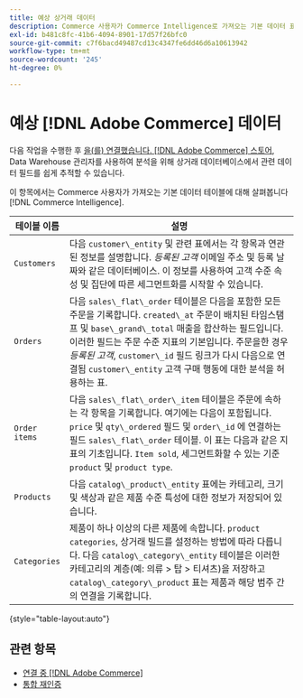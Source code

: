 ```yaml
---
title: 예상 상거래 데이터
description: Commerce 사용자가 Commerce Intelligence로 가져오는 기본 데이터 표 살펴보기
exl-id: b481c8fc-41b6-4094-8901-17d57f26bfc0
source-git-commit: c7f6bacd49487cd13c4347fe6dd46d6a10613942
workflow-type: tm+mt
source-wordcount: '245'
ht-degree: 0%

---
```


# 예상 [!DNL Adobe Commerce] 데이터

다음 작업을 수행한 후 [을(를) 연결했습니다. [!DNL Adobe Commerce] 스토어](../../../data-analyst/importing-data/integrations/magento.md), Data Warehouse 관리자를 사용하여 분석을 위해 상거래 데이터베이스에서 관련 데이터 필드를 쉽게 추적할 수 있습니다.

이 항목에서는 Commerce 사용자가 가져오는 기본 데이터 테이블에 대해 살펴봅니다 [!DNL Commerce Intelligence].

| **테이블 이름** | **설명** |
|-----|-----|
| `Customers` | 다음 `customer\_entity` 및 관련 표에서는 각 항목과 연관된 정보를 설명합니다. *등록된 고객* 이메일 주소 및 등록 날짜와 같은 데이터베이스. 이 정보를 사용하여 고객 수준 속성 및 집단에 따른 세그먼트화를 시작할 수 있습니다. |
| `Orders` | 다음 `sales\_flat\_order` 테이블은 다음을 포함한 모든 주문을 기록합니다. `created\_at` 주문이 배치된 타임스탬프 및 `base\_grand\_total` 매출을 합산하는 필드입니다. 이러한 필드는 주문 수준 지표의 기본입니다. 주문을한 경우 *등록된 고객*, `customer\_id` 필드 링크가 다시 다음으로 연결됨  `customer\_entity` 고객 구매 행동에 대한 분석을 허용하는 표. |
| `Order items` | 다음 `sales\_flat\_order\_item` 테이블은 주문에 속하는 각 항목을 기록합니다. 여기에는 다음이 포함됩니다. `price` 및 `qty\_ordered` 필드 및 `order\_id` 에 연결하는 필드 `sales\_flat\_order` 테이블. 이 표는 다음과 같은 지표의 기초입니다. `Item sold`, 세그먼트화할 수 있는 기준 `product` 및 `product type`. |
| `Products` | 다음 `catalog\_product\_entity` 표에는 카테고리, 크기 및 색상과 같은 제품 수준 특성에 대한 정보가 저장되어 있습니다. |
| `Categories` | 제품이 하나 이상의 다른 제품에 속합니다. `product categories`, 상거래 빌드를 설정하는 방법에 따라 다릅니다. 다음 `catalog\_category\_entity` 테이블은 이러한 카테고리의 계층(예: 의류 > 탑 > 티셔츠)을 저장하고 `catalog\_category\_product` 표는 제품과 해당 범주 간의 연결을 기록합니다. |

{style="table-layout:auto"}

## 관련 항목

* [연결 중 [!DNL Adobe Commerce]](../integrations/magento.md)
* [통합 재인증](https://experienceleague.adobe.com/docs/commerce-knowledge-base/kb/how-to/mbi-reauthenticating-integrations.html)
